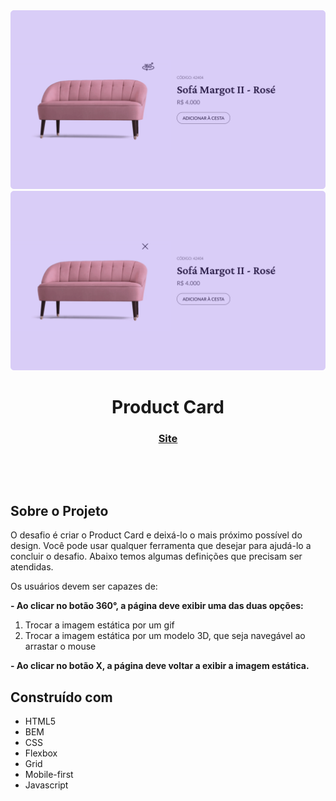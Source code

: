 <img src="./images/product-card1.png" />
<img src="./images/product-card2.png" />

<h1 align="center">Product Card</h1>

<div align="center">
  <h3>
    <a href="https://eliel-souza.github.io/desafio02-bora-codar/">
      Site
    </a>
  </h3>
</div>

&nbsp;

&nbsp;

## Sobre o Projeto

O desafio é criar o Product Card e deixá-lo o mais próximo possível do design.
Você pode usar qualquer ferramenta que desejar para ajudá-lo a concluir o desafio.
Abaixo temos algumas definições que precisam ser atendidas.

Os usuários devem ser capazes de:

**- Ao clicar no botão 360°, a página deve exibir uma das duas opções:**
  1. Trocar a imagem estática por um gif
  2. Trocar a imagem estática por um modelo 3D, que seja navegável ao arrastar o mouse

**- Ao clicar no botão X, a página deve voltar a exibir a imagem estática.**

## Construído com

- HTML5
- BEM
- CSS
- Flexbox
- Grid
- Mobile-first
- Javascript